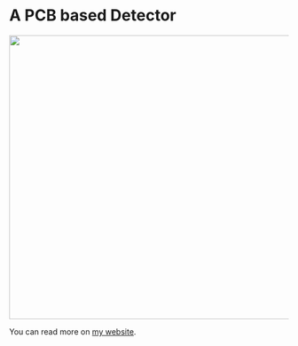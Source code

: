 # A PCB based Detector

<img src="https://mjoldfield.com/atelier/2022/01/det-pcb.jpg" width="512">

You can read more on [my website](https://mjoldfield.com/atelier/2022/01/rx-pcb.html).
